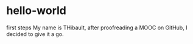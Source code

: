 # hello-world
first steps
My name is THibault, after proofreading a MOOC on GitHub, I decided to give it a go.
